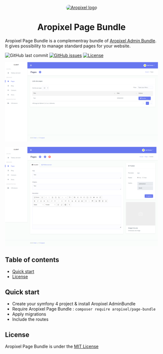 <p align="center">
  <a href="http://www.aropixel.com/">
    <img src="https://avatars1.githubusercontent.com/u/14820816?s=200&v=4" alt="Aropixel logo" width="75" height="75" style="border-radius:100px">
  </a>
</p>


<h1 align="center">Aropixel Page Bundle</h1>

<p>
  Aropixel Page Bundle is a complementray bundle of <a href="https://github.com/aropixel/admin-bundle">Aropixel Admin Bundle</a>. It gives possibility to manage standard pages for your website.   
</p>


![GitHub last commit](https://img.shields.io/github/last-commit/aropixel/page-bundle.svg)
[![GitHub issues](https://img.shields.io/github/issues/aropixel/page-bundle.svg)](https://github.com/stisla/stisla/issues)
[![License](https://img.shields.io/github/license/aropixel/page-bundle.svg)](LICENSE)

![Aropixel Page Preview](./screenshot-1.png)

![Aropixel Page Preview](./screenshot-2.png)


## Table of contents

- [Quick start](#quick-start)
- [License](#license)


## Quick start

- Create your symfony 4 project & install Aropixel AdminBundle
- Require Aropixel Page Bundle : `composer require aropixel/page-bundle`
- Apply migrations
- Include the routes


## License
Aropixel Page Bundle is under the [MIT License](LICENSE)
